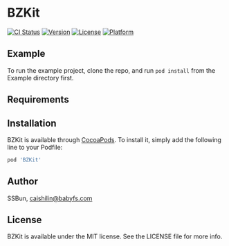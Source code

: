 # BZKit

[![CI Status](https://img.shields.io/travis/SSBun/BZKit.svg?style=flat)](https://travis-ci.org/SSBun/BZKit)
[![Version](https://img.shields.io/cocoapods/v/BZKit.svg?style=flat)](https://cocoapods.org/pods/BZKit)
[![License](https://img.shields.io/cocoapods/l/BZKit.svg?style=flat)](https://cocoapods.org/pods/BZKit)
[![Platform](https://img.shields.io/cocoapods/p/BZKit.svg?style=flat)](https://cocoapods.org/pods/BZKit)

## Example

To run the example project, clone the repo, and run `pod install` from the Example directory first.

## Requirements

## Installation

BZKit is available through [CocoaPods](https://cocoapods.org). To install
it, simply add the following line to your Podfile:

```ruby
pod 'BZKit'
```

## Author

SSBun, caishilin@babyfs.com

## License

BZKit is available under the MIT license. See the LICENSE file for more info.
